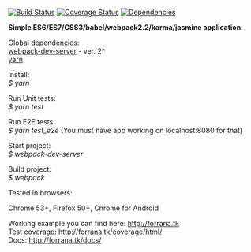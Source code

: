 [![Build Status](https://travis-ci.org/forrana/callstats-test-task.svg?branch=master)](https://travis-ci.org/forrana/callstats-test-task)
[![Coverage Status](https://coveralls.io/repos/github/forrana/callstats-test-task/badge.svg?branch=master)](https://coveralls.io/github/forrana/callstats-test-task?branch=master)
[![Dependencies](https://david-dm.org/forrana/callstats-test-task.svg)](https://david-dm.org/forrana/callstats-test-task.svg)

<b>Simple ES6/ES7/CSS3/babel/webpack2.2/karma/jasmine application.</b>

Global dependencies:<br/>
    [webpack-dev-server](https://github.com/webpack/webpack-dev-server) - ver. 2^ <br/>
    [yarn](https://yarnpkg.com/en/docs/install)

Install:<br/>
    <i> $ yarn </i>

Run Unit tests:<br/>
    <i> $ yarn test </i>

Run E2E tests:<br/>
    <i> $ yarn test_e2e </i> (You must have app working on localhost:8080 for that)

Start project:<br/>
    <i> $ webpack-dev-server</i>

Build project:<br/>
    <i> $ webpack</i>

Tested in browsers:<br/>

Chrome 53+, Firefox 50+, Chrome for Android

Working example you can find here: http://forrana.tk <br/>
Test coverage: http://forrana.tk/coverage/html/ <br/>
Docs: http://forrana.tk/docs/ <br/>

